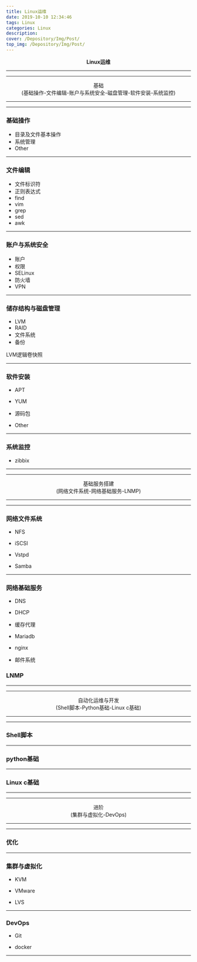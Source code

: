 ```yaml
---
title: Linux运维
date: 2019-10-10 12:34:46
tags: Linux
categories: Linux
description: 
cover: /Depository/Img/Post/
top_img: /Depository/Img/Post/
---
```



**<center>Linux运维</center>**

---
---

<center>基础</center>

<center>(基础操作-文件编辑-账户与系统安全-磁盘管理-软件安装-系统监控)</center>


---
---


### 基础操作

* 目录及文件基本操作
* 系统管理
* Other

---

### 文件编辑

* 文件标识符
* 正则表达式
* find
* vim
* grep
* sed
* awk

---

### 账户与系统安全

* 账户
* 权限
* SELinux
* 防火墙
* VPN

---

### 储存结构与磁盘管理

* LVM
* RAID
* 文件系统
* 备份

LVM逻辑卷快照

---

### 软件安装

* APT

* YUM

* 源码包

* Other

---

### 系统监控


* zibbix

---
---

<center>基础服务搭建</center>

<center>(网络文件系统-网络基础服务-LNMP)</center>

---
---



### 网络文件系统

* NFS

* iSCSI

* Vstpd

* Samba

---

### 网络基础服务

* DNS

* DHCP

* 缓存代理

* Mariadb

* nginx

* 邮件系统


### LNMP

---
---

<center>自动化运维与开发</center>

<center>(Shell脚本-Python基础-Linux c基础)</center>

---
---

### Shell脚本

---

### python基础

---

### Linux c基础

---

---

<center>进阶</center>

<center>(集群与虚拟化-DevOps)</center>

---
---
### 优化




---

### 集群与虚拟化

* KVM 

* VMware 

* LVS

---

### DevOps

* Git 

* docker

---

